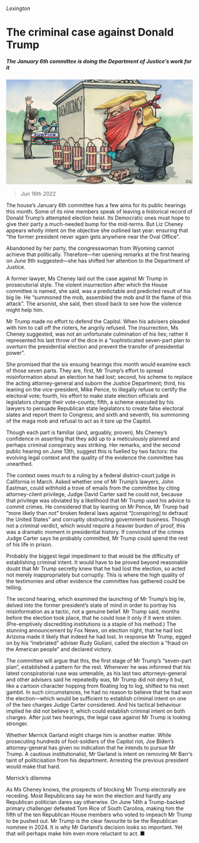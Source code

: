 ###### Lexington

# The criminal case against Donald Trump 

##### The January 6th committee is doing the Department of Justice’s work for it 

![image](images/20220618_USD000.jpg) 

> Jun 16th 2022 

The house’s January 6th committee has a few aims for its public hearings this month. Some of its nine members speak of leaving a historical record of Donald Trump’s attempted election heist. Its Democratic ones must hope to give their party a much-needed bump for the mid-terms. But Liz Cheney appears wholly intent on the objective she outlined last year: ensuring that “the former president never again gets anywhere near the Oval Office”.

Abandoned by her party, the congresswoman from Wyoming cannot achieve that politically. Therefore—her opening remarks at the first hearing on June 9th suggested—she has shifted her attention to the Department of Justice.

A former lawyer, Ms Cheney laid out the case against Mr Trump in prosecutorial style. The violent insurrection after which the House committee is named, she said, was a predictable and predicted result of his big lie. He “summoned the mob, assembled the mob and lit the flame of this attack”. The arsonist, she said, then stood back to see how the violence might help him.

Mr Trump made no effort to defend the Capitol. When his advisers pleaded with him to call off the rioters, he angrily refused. The insurrection, Ms Cheney suggested, was not an unfortunate culmination of his lies; rather it represented his last throw of the dice in a “sophisticated seven-part plan to overturn the presidential election and prevent the transfer of presidential power”.

She promised that the six ensuing hearings this month would examine each of those seven parts. They are, first, Mr Trump’s effort to spread misinformation about an election he had lost; second, his scheme to replace the acting attorney-general and suborn the Justice Department; third, his leaning on the vice-president, Mike Pence, to illegally refuse to certify the electoral vote; fourth, his effort to make state election officials and legislators change their vote-counts; fifth, a scheme executed by his lawyers to persuade Republican state legislators to create false electoral slates and report them to Congress; and sixth and seventh, his summoning of the maga mob and refusal to act as it tore up the Capitol.

Though each part is familiar (and, arguably, proven), Ms Cheney’s confidence in asserting that they add up to a meticulously planned and perhaps criminal conspiracy was striking. Her remarks, and the second public hearing on June 13th, suggest this is fuelled by two factors: the evolving legal context and the quality of the evidence the committee has unearthed. 

The context owes much to a ruling by a federal district-court judge in California in March. Asked whether one of Mr Trump’s lawyers, John Eastman, could withhold a trove of emails from the committee by citing attorney-client privilege, Judge David Carter said he could not, because that privilege was obviated by a likelihood that Mr Trump used his advice to commit crimes. He considered that by leaning on Mr Pence, Mr Trump had “more likely than not” broken federal laws against “[conspiring] to defraud the United States” and corruptly obstructing government business. Though not a criminal verdict, which would require a heavier burden of proof, this was a dramatic moment in presidential history. If convicted of the crimes Judge Carter says he probably committed, Mr Trump could spend the rest of his life in prison.

Probably the biggest legal impediment to that would be the difficulty of establishing criminal intent. It would have to be proved beyond reasonable doubt that Mr Trump secretly knew that he had lost the election, so acted not merely inappropriately but corruptly. This is where the high quality of the testimonies and other evidence the committee has gathered could be telling.

The second hearing, which examined the launching of Mr Trump’s big lie, delved into the former president’s state of mind in order to portray his misinformation as a tactic, not a genuine belief. Mr Trump said, months before the election took place, that he could lose it only if it were stolen. (Pre-emptively discrediting institutions is a staple of his method.) The stunning announcement by Fox News, on election night, that he had lost Arizona made it likely that indeed he had lost. In response Mr Trump, egged on by his “inebriated” adviser Rudy Giuliani, called the election a “fraud on the American people” and declared victory.

The committee will argue that this, the first stage of Mr Trump’s “seven-part plan”, established a pattern for the rest. Whenever he was informed that his latest conspiratorial ruse was untenable, as his last two attorneys-general and other advisers said he repeatedly was, Mr Trump did not deny it but, like a cartoon character hopping from floating log to log, shifted to his next gambit. In such circumstances, he had no reason to believe that he had won the election—which would be sufficient to establish criminal intent on one of the two charges Judge Carter considered. And his tactical behaviour implied he did not believe it, which could establish criminal intent on both charges. After just two hearings, the legal case against Mr Trump is looking stronger. 

Whether Merrick Garland might charge him is another matter. While prosecuting hundreds of foot-soldiers of the Capitol riot, Joe Biden’s attorney-general has given no indication that he intends to pursue Mr Trump. A cautious institutionalist, Mr Garland is intent on removing Mr Barr’s taint of politicisation from his department. Arresting the previous president would make that hard.

Merrick’s dilemma

As Ms Cheney knows, the prospects of blocking Mr Trump electorally are receding. Most Republicans say he won the election and hardly any Republican politician dares say otherwise. On June 14th a Trump-backed primary challenger defeated Tom Rice of South Carolina, making him the fifth of the ten Republican House members who voted to impeach Mr Trump to be pushed out. Mr Trump is the clear favourite to be the Republican nominee in 2024. It is why Mr Garland’s decision looks so important. Yet that will perhaps make him even more reluctant to act. ■






